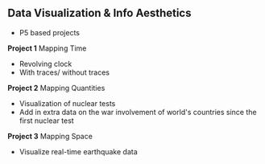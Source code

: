 ## Data Visualization & Info Aesthetics

* P5 based projects

**Project 1** Mapping Time  
- Revolving clock
- With traces/ without traces

**Project 2** Mapping Quantities  
- Visualization of nuclear tests
- Add in extra data on the war involvement of world's countries since the first nuclear test

**Project 3** Mapping Space  
- Visualize real-time earthquake data
